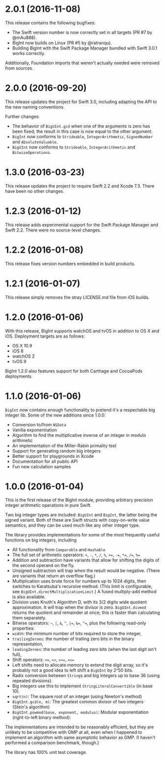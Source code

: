 # 2.0.1 (2016-11-08)

This release contains the following bugfixes:

- The Swift version number is now correctly set in all targets (PR #7 by @mAu888).
- BigInt now builds on Linux (PR #5 by @ratranqu).
- Building BigInt with the Swift Package Manager bundled with Swift 3.0.1 works correctly.

Additionally, Foundation imports that weren't actually needed were removed from sources.

# 2.0.0 (2016-09-20)

This release updates the project for Swift 3.0, including adapting the API to the new naming conventions.

Further changes:

- The behavior of `BigUInt.gcd` when one of the arguments is zero has been fixed; the result in this case is now equal to the other argument.
- `BigInt` now conforms to `Strideable`, `IntegerArithmetic`, `SignedNumber` and `AbsoluteValuable`.
- `BigUInt` now conforms to `Strideable`, `IntegerArithmetic` and `BitwiseOperations`.

# 1.3.0 (2016-03-23)

This release updates the project to require Swift 2.2 and Xcode 7.3. There have been no other changes.

# 1.2.3 (2016-01-12)

This release adds experimental support for the Swift Package Manager and Swift 2.2.
There were no source-level changes.

# 1.2.2 (2016-01-08)

This release fixes version numbers embedded in build products.

# 1.2.1 (2016-01-07)

This release simply removes the stray LICENSE.md file from iOS builds.


# 1.2.0 (2016-01-06)

With this release, BigInt supports watchOS and tvOS in addition to OS X and iOS. Deployment targets are as follows:

- OS X 10.9
- iOS 8
- watchOS 2
- tvOS 9

BigInt 1.2.0 also features support for both Carthage and CocoaPods deployments.


# 1.1.0 (2016-01-06)

`BigInt` now contains enough functionality to pretend it's a respectable big integer lib. Some of the new additions since 1.0.0:

- Conversion to/from `NSData`
- Vanilla exponentiation
- Algorithm to find the multiplicative inverse of an integer in modulo arithmetic
- An implementation of the Miller-Rabin primality test
- Support for generating random big integers
- Better support for playgrounds in Xcode
- Documentation for all public API
- Fun new calculation samples


# 1.0.0 (2016-01-04)

This is the first release of the BigInt module, providing arbitrary precision integer arithmetic operations 
in pure Swift.

Two big integer types are included: `BigUInt` and `BigInt`, the latter being the signed variant.
Both of these are Swift structs with copy-on-write value semantics, and they can be used much 
like any other integer type.

The library provides implementations for some of the most frequently useful functions on 
big integers, including

- All functionality from `Comparable` and `Hashable`
- The full set of arithmetic operators: `+`, `-`, `*`, `/`, `%`, `+=`, `-=`, `*=`, `/=`, `%=`
- Addition and subtraction have variants that allow for shifting the digits of the second 
operand on the fly.
- Unsigned subtraction will trap when the result would be negative. (There are variants 
that return an overflow flag.)
- Multiplication uses brute force for numbers up to 1024 digits, then switches to Karatsuba's recursive method. 
(This limit is configurable, see `BigUInt.directMultiplicationLimit`.) 
A fused multiply-add method is also available.
- Division uses Knuth's Algorithm D, with its 3/2 digits wide quotient approximation. 
It will trap when the divisor is zero. `BigUInt.divmod` returns the quotient and
remainder at once; this is faster than calculating them separately.
- Bitwise operators: `~`, `|`, `&`, `^`, `|=`, `&=`, `^=`, plus the following read-only properties:
- `width`: the minimum number of bits required to store the integer,
- `trailingZeroes`: the number of trailing zero bits in the binary representation,
- `leadingZeroes`: the number of leading zero bits (when the last digit isn't full),
- Shift operators: `>>`, `<<`, `>>=`, `<<=`
- Left shifts need to allocate memory to extend the digit array, so it's probably not a good idea
to left shift a `BigUInt` by 2^50 bits.
- Radix conversion between `String`s and big integers up to base 36 (using repeated divisions).
- Big integers use this to implement `StringLiteralConvertible` (in base 10).
- `sqrt(n)`: The square root of an integer (using Newton's method)
- `BigUInt.gcd(n, m)`: The greatest common divisor of two integers (Stein's algorithm)
- `BigUInt.powmod(base, exponent, modulus)`: Modular exponentiation (right-to-left binary method):

The implementations are intended to be reasonably efficient, but they are unlikely to be
competitive with GMP at all, even when I happened to implement an algorithm with same asymptotic
behavior as GMP. (I haven't performed a comparison benchmark, though.)

The library has 100% unit test coverage.
